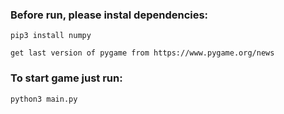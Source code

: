 ### Before run, please instal dependencies:
```
pip3 install numpy

get last version of pygame from https://www.pygame.org/news
```
### To start game just run:
```
python3 main.py
```
